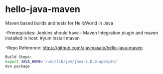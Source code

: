 # hello-java-maven
Maven based builds and tests for HelloWorld in Java

-Prerequisites: Jenkins should have - Maven Integration plugin and maven installed in host.
#yum install maven

-Repo Reference: https://github.com/ajaymasale/hello-java-maven

```sh
Build Steps:
export JAVA_HOME='/usr/lib/jvm/java-1.8.0-openjdk/'
mvn package
```
